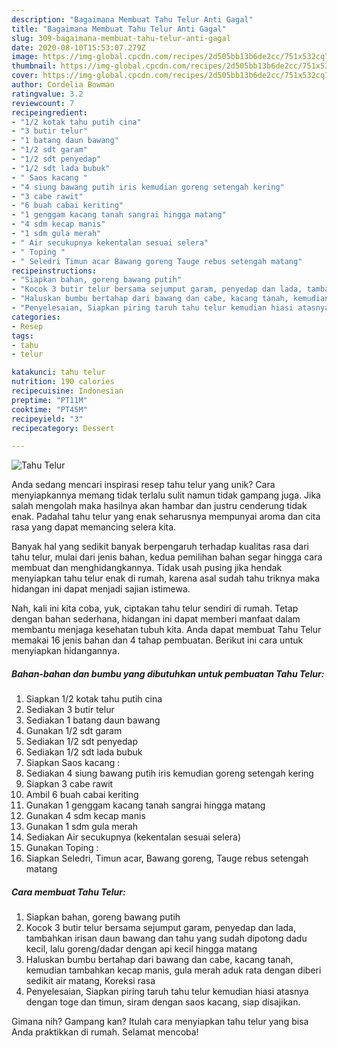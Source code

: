 ```yaml
---
description: "Bagaimana Membuat Tahu Telur Anti Gagal"
title: "Bagaimana Membuat Tahu Telur Anti Gagal"
slug: 309-bagaimana-membuat-tahu-telur-anti-gagal
date: 2020-08-10T15:53:07.279Z
image: https://img-global.cpcdn.com/recipes/2d505bb13b6de2cc/751x532cq70/tahu-telur-foto-resep-utama.jpg
thumbnail: https://img-global.cpcdn.com/recipes/2d505bb13b6de2cc/751x532cq70/tahu-telur-foto-resep-utama.jpg
cover: https://img-global.cpcdn.com/recipes/2d505bb13b6de2cc/751x532cq70/tahu-telur-foto-resep-utama.jpg
author: Cordelia Bowman
ratingvalue: 3.2
reviewcount: 7
recipeingredient:
- "1/2 kotak tahu putih cina"
- "3 butir telur"
- "1 batang daun bawang"
- "1/2 sdt garam"
- "1/2 sdt penyedap"
- "1/2 sdt lada bubuk"
- " Saos kacang "
- "4 siung bawang putih iris kemudian goreng setengah kering"
- "3 cabe rawit"
- "6 buah cabai keriting"
- "1 genggam kacang tanah sangrai hingga matang"
- "4 sdm kecap manis"
- "1 sdm gula merah"
- " Air secukupnya kekentalan sesuai selera"
- " Toping "
- " Seledri Timun acar Bawang goreng Tauge rebus setengah matang"
recipeinstructions:
- "Siapkan bahan, goreng bawang putih"
- "Kocok 3 butir telur bersama sejumput garam, penyedap dan lada, tambahkan irisan daun bawang dan tahu yang sudah dipotong dadu kecil, lalu goreng/dadar dengan api kecil hingga matang"
- "Haluskan bumbu bertahap dari bawang dan cabe, kacang tanah, kemudian tambahkan kecap manis, gula merah aduk rata dengan diberi sedikit air matang, Koreksi rasa"
- "Penyelesaian, Siapkan piring taruh tahu telur kemudian hiasi atasnya dengan toge dan timun, siram dengan saos kacang, siap disajikan."
categories:
- Resep
tags:
- tahu
- telur

katakunci: tahu telur 
nutrition: 190 calories
recipecuisine: Indonesian
preptime: "PT11M"
cooktime: "PT45M"
recipeyield: "3"
recipecategory: Dessert

---
```



![Tahu Telur](https://img-global.cpcdn.com/recipes/2d505bb13b6de2cc/751x532cq70/tahu-telur-foto-resep-utama.jpg)

Anda sedang mencari inspirasi resep tahu telur yang unik? Cara menyiapkannya memang tidak terlalu sulit namun tidak gampang juga. Jika salah mengolah maka hasilnya akan hambar dan justru cenderung tidak enak. Padahal tahu telur yang enak seharusnya mempunyai aroma dan cita rasa yang dapat memancing selera kita.



Banyak hal yang sedikit banyak berpengaruh terhadap kualitas rasa dari tahu telur, mulai dari jenis bahan, kedua pemilihan bahan segar hingga cara membuat dan menghidangkannya. Tidak usah pusing jika hendak menyiapkan tahu telur enak di rumah, karena asal sudah tahu triknya maka hidangan ini dapat menjadi sajian istimewa.


Nah, kali ini kita coba, yuk, ciptakan tahu telur sendiri di rumah. Tetap dengan bahan sederhana, hidangan ini dapat memberi manfaat dalam membantu menjaga kesehatan tubuh kita. Anda dapat membuat Tahu Telur memakai 16 jenis bahan dan 4 tahap pembuatan. Berikut ini cara untuk menyiapkan hidangannya.

<!--inarticleads1-->

##### Bahan-bahan dan bumbu yang dibutuhkan untuk pembuatan Tahu Telur:

1. Siapkan 1/2 kotak tahu putih cina
1. Sediakan 3 butir telur
1. Sediakan 1 batang daun bawang
1. Gunakan 1/2 sdt garam
1. Sediakan 1/2 sdt penyedap
1. Sediakan 1/2 sdt lada bubuk
1. Siapkan  Saos kacang :
1. Sediakan 4 siung bawang putih iris kemudian goreng setengah kering
1. Siapkan 3 cabe rawit
1. Ambil 6 buah cabai keriting
1. Gunakan 1 genggam kacang tanah sangrai hingga matang
1. Gunakan 4 sdm kecap manis
1. Gunakan 1 sdm gula merah
1. Sediakan  Air secukupnya (kekentalan sesuai selera)
1. Gunakan  Toping :
1. Siapkan  Seledri, Timun acar, Bawang goreng, Tauge rebus setengah matang




<!--inarticleads2-->

##### Cara membuat Tahu Telur:

1. Siapkan bahan, goreng bawang putih
1. Kocok 3 butir telur bersama sejumput garam, penyedap dan lada, tambahkan irisan daun bawang dan tahu yang sudah dipotong dadu kecil, lalu goreng/dadar dengan api kecil hingga matang
1. Haluskan bumbu bertahap dari bawang dan cabe, kacang tanah, kemudian tambahkan kecap manis, gula merah aduk rata dengan diberi sedikit air matang, Koreksi rasa
1. Penyelesaian, Siapkan piring taruh tahu telur kemudian hiasi atasnya dengan toge dan timun, siram dengan saos kacang, siap disajikan.




Gimana nih? Gampang kan? Itulah cara menyiapkan tahu telur yang bisa Anda praktikkan di rumah. Selamat mencoba!
